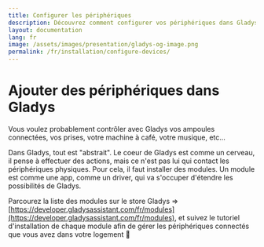 ```yaml
---
title: Configurer les périphériques
description: Découvrez comment configurer vos périphériques dans Gladys
layout: documentation
lang: fr
image: /assets/images/presentation/gladys-og-image.png
permalink: /fr/installation/configure-devices/
---
```


# Ajouter des périphériques dans Gladys

Vous voulez probablement contrôler avec Gladys vos ampoules connectées, vos prises, votre machine à café, votre musique, etc... 

Dans Gladys, tout est "abstrait". Le coeur de Gladys est comme un cerveau, il pense à effectuer des actions, mais ce n'est pas lui qui contact les périphériques physiques. Pour cela, il faut installer des modules. Un module est comme une app, comme un driver, qui va s'occuper d'étendre les possibilités de Gladys.

Parcourez la liste des modules sur le store Gladys => [https://developer.gladysassistant.com/fr/modules](https://developer.gladysassistant.com/fr/modules), et suivez le tutoriel d'installation de chaque module afin de gérer les périphériques connectés que vous avez dans votre logement 🙂